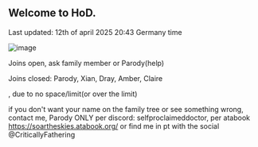 ## Welcome to HoD.

Last updated: 12th of april 2025 20:43 Germany time


![image](https://github.com/user-attachments/assets/f8d72769-f1ac-44e0-a5b4-279a620eabe3)




Joins open, ask family member or Parody(help)

Joins closed: Parody, Xian, Dray, Amber, Claire

, due to no space/limit(or over the limit)






if you don't want your name on the family tree or see something wrong, contact me, Parody ONLY per discord: selfproclaimeddoctor, per atabook https://soartheskies.atabook.org/ or find me in pt with the social @CriticallyFathering
